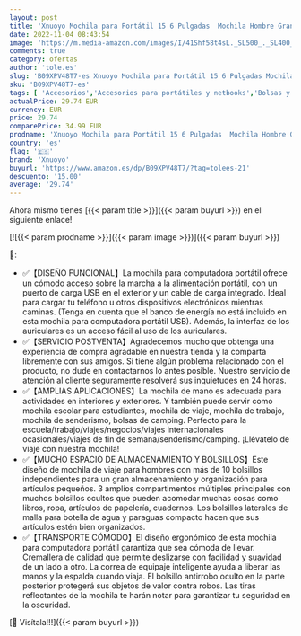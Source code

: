 ```yaml
---
layout: post
title: 'Xnuoyo Mochila para Portátil 15 6 Pulgadas  Mochila Hombre Grande Unisex Mochila Para Ordenador Portátil Mochila Escolar para Casual Negocio Trabajo Diario Viaje Diario'
date: 2022-11-04 08:43:54
image: 'https://m.media-amazon.com/images/I/41Shf58t4sL._SL500_._SL400_.jpg'
comments: true
category: ofertas
author: 'tole.es'
slug: 'B09XPV48T7-es Xnuoyo Mochila para Portátil 15 6 Pulgadas Mochila Hombre...'
sku: 'B09XPV48T7-es'
tags: [ 'Accesorios','Accesorios para portátiles y netbooks','Bolsas y fundas para portátiles y netbooks','Equipaje y accessorios de viaje','Informática','Mochilas','Mochilas para portátiles y netbooks','Mochilas tipo casual','Moda','escolar','mochila','xnuoyo','🇪🇸', ]
actualPrice: 29.74 EUR
currency: EUR
price: 29.74
comparePrice: 34.99 EUR
prodname: 'Xnuoyo Mochila para Portátil 15 6 Pulgadas  Mochila Hombre Grande Unisex Mochila Para Ordenador Portátil Mochila Escolar para Casual Negocio Trabajo Diario Viaje Diario'
country: 'es'
flag: '🇪🇸'
brand: 'Xnuoyo'
buyurl: 'https://www.amazon.es/dp/B09XPV48T7/?tag=tolees-21'
descuento: '15.00'
average: '29.74'
---
```


Ahora mismo tienes [{{< param title >}}]({{< param buyurl >}}) en el siguiente enlace!

[![{{< param prodname >}}]({{< param image >}})]({{< param buyurl >}})

🔎:

- ✅【DISEÑO FUNCIONAL】La mochila para computadora portátil ofrece un cómodo acceso sobre la marcha a la alimentación portátil, con un puerto de carga USB en el exterior y un cable de carga integrado. Ideal para cargar tu teléfono u otros dispositivos electrónicos mientras caminas. (Tenga en cuenta que el banco de energía no está incluido en esta mochila para computadora portátil USB). Además, la interfaz de los auriculares es un acceso fácil al uso de los auriculares.
- ✅【SERVICIO POSTVENTA】Agradecemos mucho que obtenga una experiencia de compra agradable en nuestra tienda y la comparta libremente con sus amigos. Si tiene algún problema relacionado con el producto, no dude en contactarnos lo antes posible. Nuestro servicio de atención al cliente seguramente resolverá sus inquietudes en 24 horas.
- ✅【AMPLIAS APLICACIONES】La mochila de mano es adecuada para actividades en interiores y exteriores. Y también puede servir como mochila escolar para estudiantes, mochila de viaje, mochila de trabajo, mochila de senderismo, bolsas de camping. Perfecto para la escuela/trabajo/viajes/negocios/viajes internacionales ocasionales/viajes de fin de semana/senderismo/camping. ¡Llévatelo de viaje con nuestra mochila!
- ✅【MUCHO ESPACIO DE ALMACENAMIENTO Y BOLSILLOS】Este diseño de mochila de viaje para hombres con más de 10 bolsillos independientes para un gran almacenamiento y organización para artículos pequeños. 3 amplios compartimentos múltiples principales con muchos bolsillos ocultos que pueden acomodar muchas cosas como libros, ropa, artículos de papelería, cuadernos. Los bolsillos laterales de malla para botella de agua y paraguas compacto hacen que sus artículos estén bien organizados.
- ✅【TRANSPORTE CÓMODO】El diseño ergonómico de esta mochila para computadora portátil garantiza que sea cómoda de llevar. Cremallera de calidad que permite deslizarse con facilidad y suavidad de un lado a otro. La correa de equipaje inteligente ayuda a liberar las manos y la espalda cuando viaja. El bolsillo antirrobo oculto en la parte posterior protegerá sus objetos de valor contra robos. Las tiras reflectantes de la mochila te harán notar para garantizar tu seguridad en la oscuridad.

[🛒 Visítala!!!]({{< param buyurl >}})
